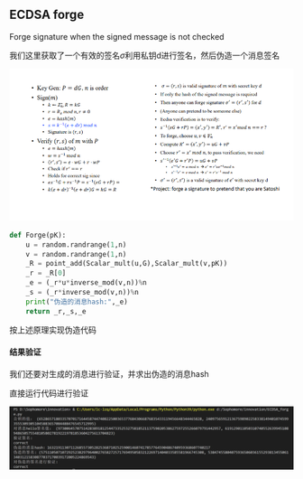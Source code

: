 ## ECDSA forge

Forge signature when the signed message is not checked

我们这里获取了一个有效的签名$\sigma$利用私钥d进行签名，然后伪造一个消息签名

![image-20220731000115394](https://github.com/sdu-lzq/Innovation-practice-homework/blob/main/image/image-20220731000115394.png)

```python
def Forge(pK):
    u = random.randrange(1,n)
    v = random.randrange(1,n)
    _R = point_add(Scalar_mult(u,G),Scalar_mult(v,pK))
    _r = _R[0]
    _e = (_r*u*inverse_mod(v,n))%n
    _s = (_r*inverse_mod(v,n))%n
    print("伪造的消息hash:",_e)
    return _r,_s,_e
```

按上述原理实现伪造代码

#### 结果验证

我们还要对生成的消息进行验证，并求出伪造的消息hash

直接运行代码进行验证

![image-20220731001128592](https://github.com/sdu-lzq/Innovation-practice-homework/blob/main/image/image-20220731001128592.png)
